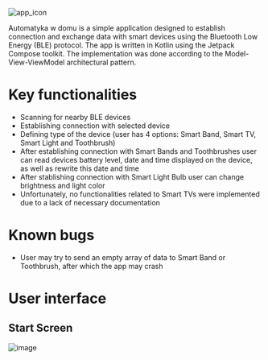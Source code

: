 ![app_icon](https://github.com/Abuhadziar/Automatyka_w_domu/assets/130935744/cabe7f24-9314-4d22-8551-ef29fd304182)

Automatyka w domu is a simple application designed to establish connection and exchange data with smart devices using the Bluetooth Low Energy (BLE) protocol. 
The app is written in Kotlin using the Jetpack Compose toolkit. The implementation was done according to the Model-View-ViewModel architectural pattern.
# Key functionalities
* Scanning for nearby BLE devices
* Establishing connection with selected device
* Defining type of the device (user has 4 options: Smart Band, Smart TV, Smart Light and Toothbrush)
* After establishing connection with Smart Bands and Toothbrushes user can read devices battery level, date and time displayed on the device, as well as rewrite this date and time
* After stablishing connection with Smart Light Bulb user can change brightness and light color
* Unfortunately, no functionalities related to Smart TVs were implemented due to a lack of necessary documentation
# Known bugs
* User may try to send an empty array of data to Smart Band or Toothbrush, after which the app may crash
# User interface
## Start Screen
![image](https://github.com/Abuhadziar/Automatyka_w_domu/assets/130935744/aa8fbb0b-19bb-430b-a99d-db73a31b2346)


